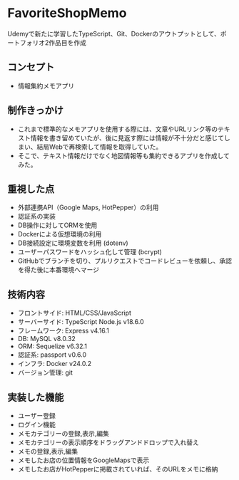 # FavoriteShopMemo

Udemyで新たに学習したTypeScript、Git、Dockerのアウトプットとして、ポートフォリオ2作品目を作成

## コンセプト

- 情報集約メモアプリ

## 制作きっかけ

- これまで標準的なメモアプリを使用する際には、文章やURLリンク等のテキスト情報を書き留めていたが、後に見返す際には情報が不十分だと感じてしまい、結局Webで再検索して情報を取得していた。
- そこで、テキスト情報だけでなく地図情報等も集約できるアプリを作成してみた。

## 重視した点

- 外部連携API（Google Maps, HotPepper）の利用
- 認証系の実装
- DB操作に対してORMを使用
- Dockerによる仮想環境の利用
- DB接続設定に環境変数を利用 (dotenv)
- ユーザーパスワードをハッシュ化して管理 (bcrypt)
- GitHubでブランチを切り、プルリクエストでコードレビューを依頼し、承認を得た後に本番環境へマージ

## 技術内容

- フロントサイド: HTML/CSS/JavaScript
- サーバーサイド: TypeScript Node.js v18.6.0
- フレームワーク: Express v4.16.1
- DB: MySQL v8.0.32
- ORM: Sequelize v6.32.1
- 認証系: passport v0.6.0
- インフラ: Docker v24.0.2
- バージョン管理: git

## 実装した機能
- ユーザー登録
- ログイン機能
- メモカテゴリーの登録,表示,編集
- メモカテゴリーの表示順序をドラッグアンドドロップで入れ替え
- メモの登録,表示,編集
- メモしたお店の位置情報をGoogleMapsで表示
- メモしたお店がHotPepperに掲載されていれば、そのURLをメモに格納
